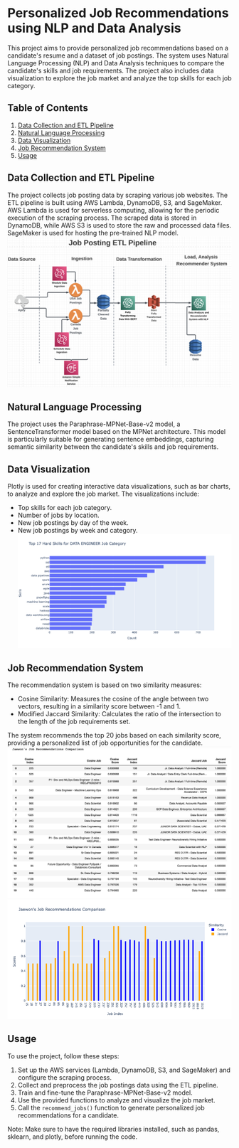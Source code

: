 # Personalized Job Recommendations using NLP and Data Analysis

This project aims to provide personalized job recommendations based on a candidate's resume and a dataset of job postings. The system uses Natural Language Processing (NLP) and Data Analysis techniques to compare the candidate's skills and job requirements. The project also includes data visualization to explore the job market and analyze the top skills for each job category.

## Table of Contents

1. [Data Collection and ETL Pipeline](#data-collection-and-etl-pipeline)
2. [Natural Language Processing](#natural-language-processing)
3. [Data Visualization](#data-visualization)
4. [Job Recommendation System](#job-recommendation-system)
5. [Usage](#usage)

## Data Collection and ETL Pipeline

The project collects job posting data by scraping various job websites. The ETL pipeline is built using AWS Lambda, DynamoDB, S3, and SageMaker. AWS Lambda is used for serverless computing, allowing for the periodic execution of the scraping process. The scraped data is stored in DynamoDB, while AWS S3 is used to store the raw and processed data files. SageMaker is used for hosting the pre-trained NLP model.
![Example image](jobpostingPipeline.png)

## Natural Language Processing

The project uses the Paraphrase-MPNet-Base-v2 model, a SentenceTransformer model based on the MPNet architecture. This model is particularly suitable for generating sentence embeddings, capturing semantic similarity between the candidate's skills and job requirements.

## Data Visualization

Plotly is used for creating interactive data visualizations, such as bar charts, to analyze and explore the job market. The visualizations include:

- Top skills for each job category.
- Number of jobs by location.
- New job postings by day of the week.
- New job postings by week and category.
![Example image](DEskill.png)


## Job Recommendation System

The recommendation system is based on two similarity measures:

- Cosine Similarity: Measures the cosine of the angle between two vectors, resulting in a similarity score between -1 and 1.
- Modified Jaccard Similarity: Calculates the ratio of the intersection to the length of the job requirements set.

The system recommends the top 20 jobs based on each similarity score, providing a personalized list of job opportunities for the candidate.
![Example image](job_recommendatio_sample.png)
![Example image](jobRecommendationChart.png)

## Usage

To use the project, follow these steps:

1. Set up the AWS services (Lambda, DynamoDB, S3, and SageMaker) and configure the scraping process.
2. Collect and preprocess the job postings data using the ETL pipeline.
3. Train and fine-tune the Paraphrase-MPNet-Base-v2 model.
4. Use the provided functions to analyze and visualize the job market.
5. Call the `recommend_jobs()` function to generate personalized job recommendations for a candidate.

Note: Make sure to have the required libraries installed, such as pandas, sklearn, and plotly, before running the code.
